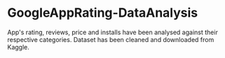 # GoogleAppRating-DataAnalysis
App's rating, reviews, price and installs have been analysed against their respective categories. Dataset has been cleaned and downloaded from Kaggle.
